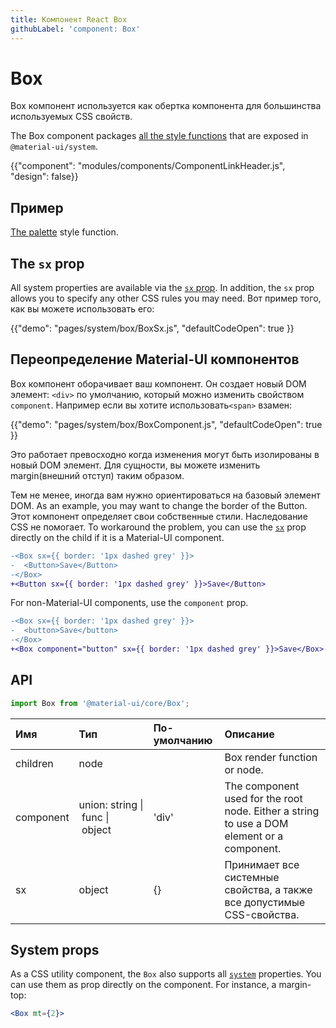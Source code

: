 ```yaml
---
title: Компонент React Box
githubLabel: 'component: Box'
---
```


# Box

<p class="description">Box компонент используется как обертка компонента для большинства используемых CSS свойств.</p>

The Box component packages [all the style functions](/system/basics/#all-inclusive) that are exposed in `@material-ui/system`.

{{"component": "modules/components/ComponentLinkHeader.js", "design": false}}

## Пример

[The palette](/system/palette/) style function.

## The `sx` prop

All system properties are available via the [`sx` prop](/system/basics/#the-sx-prop). In addition, the `sx` prop allows you to specify any other CSS rules you may need. Вот пример того, как вы можете использовать его:

{{"demo": "pages/system/box/BoxSx.js", "defaultCodeOpen": true }}

## Переопределение Material-UI компонентов

Box компонент оборачивает ваш компонент. Он создает новый DOM элемент: `<div>` по умолчанию, который можно изменить свойством `component`. Например если вы хотите использовать`<span>` взамен:

{{"demo": "pages/system/box/BoxComponent.js", "defaultCodeOpen": true }}

Это работает превосходно когда изменения могут быть изолированы в новый DOM элемент. Для сущности, вы можете изменить margin(внешний отступ) таким образом.

Тем не менее, иногда вам нужно ориентироваться на базовый элемент DOM. As an example, you may want to change the border of the Button. Этот компонент определяет свои собственные стили. Наследование CSS не помогает. To workaround the problem, you can use the [`sx`](/system/basics/#the-sx-prop) prop directly on the child if it is a Material-UI component.

```diff
-<Box sx={{ border: '1px dashed grey' }}>
-  <Button>Save</Button>
-</Box>
+<Button sx={{ border: '1px dashed grey' }}>Save</Button>
```

For non-Material-UI components, use the `component` prop.

```diff
-<Box sx={{ border: '1px dashed grey' }}>
-  <button>Save</button>
-</Box>
+<Box component="button" sx={{ border: '1px dashed grey' }}>Save</Box>
```

## API

```jsx
import Box from '@material-ui/core/Box';
```

| Имя                                      | Тип                                                                                                                           | По-умолчанию                            | Описание                                                                                   |
|:---------------------------------------- |:----------------------------------------------------------------------------------------------------------------------------- |:--------------------------------------- |:------------------------------------------------------------------------------------------ |
| <span class="prop-name">children</span>  | <span class="prop-type">node<br></span>                                                                                 |                                         | Box render function or node.                                                               |
| <span class="prop-name">component</span> | <span class="prop-type">union:&nbsp;string&nbsp;&#124;<br>&nbsp;func&nbsp;&#124;<br>&nbsp;object<br></span> | <span class="prop-default">'div'</span> | The component used for the root node. Either a string to use a DOM element or a component. |
| <span class="prop-name">sx</span>        | <span class="prop-type">object</span>                                                                                         | <span class="prop-default">{}</span>    | Принимает все системные свойства, а также все допустимые CSS-свойства.                     |

## System props

As a CSS utility component, the `Box` also supports all [`system`](/system/properties/) properties. You can use them as prop directly on the component. For instance, a margin-top:

```jsx
<Box mt={2}>
```

